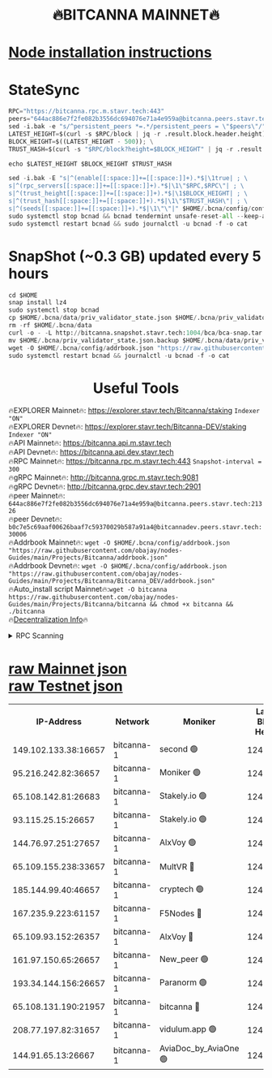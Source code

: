 <h1 align="center"> 🔥BITCANNA MAINNET🔥</h1>


[Node installation instructions](https://github.com/obajay/nodes-Guides/tree/main/Projects/Bitcanna)
=

# StateSync
```python
RPC="https://bitcanna.rpc.m.stavr.tech:443"
peers="644ac886e7f2fe082b3556dc694076e71a4e959a@bitcanna.peers.stavr.tech:21326"
sed -i.bak -e "s/^persistent_peers *=.*/persistent_peers = \"$peers\"/" $HOME/.bcna/config/config.toml
LATEST_HEIGHT=$(curl -s $RPC/block | jq -r .result.block.header.height); \
BLOCK_HEIGHT=$((LATEST_HEIGHT - 500)); \
TRUST_HASH=$(curl -s "$RPC/block?height=$BLOCK_HEIGHT" | jq -r .result.block_id.hash)

echo $LATEST_HEIGHT $BLOCK_HEIGHT $TRUST_HASH

sed -i.bak -E "s|^(enable[[:space:]]+=[[:space:]]+).*$|\1true| ; \
s|^(rpc_servers[[:space:]]+=[[:space:]]+).*$|\1\"$RPC,$RPC\"| ; \
s|^(trust_height[[:space:]]+=[[:space:]]+).*$|\1$BLOCK_HEIGHT| ; \
s|^(trust_hash[[:space:]]+=[[:space:]]+).*$|\1\"$TRUST_HASH\"| ; \
s|^(seeds[[:space:]]+=[[:space:]]+).*$|\1\"\"|" $HOME/.bcna/config/config.toml
sudo systemctl stop bcnad && bcnad tendermint unsafe-reset-all --keep-addr-book
sudo systemctl restart bcnad && sudo journalctl -u bcnad -f -o cat
```
# SnapShot (~0.3 GB) updated every 5 hours
```python
cd $HOME
snap install lz4
sudo systemctl stop bcnad
cp $HOME/.bcna/data/priv_validator_state.json $HOME/.bcna/priv_validator_state.json.backup
rm -rf $HOME/.bcna/data
curl -o - -L http://bitcanna.snapshot.stavr.tech:1004/bca/bca-snap.tar.lz4 | lz4 -c -d - | tar -x -C $HOME/.bcna --strip-components 2
mv $HOME/.bcna/priv_validator_state.json.backup $HOME/.bcna/data/priv_validator_state.json
wget -O $HOME/.bcna/config/addrbook.json "https://raw.githubusercontent.com/obajay/nodes-Guides/main/Projects/Bitcanna/addrbook.json"
sudo systemctl restart bcnad && journalctl -u bcnad -f -o cat
```

 <h1 align="center"> Useful Tools</h1>

🔥EXPLORER Mainnet🔥:    https://explorer.stavr.tech/Bitcanna/staking          `Indexer "ON"` \
🔥EXPLORER Devnet🔥:     https://explorer.stavr.tech/Bitcanna-DEV/staking     `Indexer "ON"` \
🔥API Mainnet🔥:         https://bitcanna.api.m.stavr.tech \
🔥API Devnet🔥:          https://bitcanna.api.dev.stavr.tech \
🔥RPC Mainnet🔥:         https://bitcanna.rpc.m.stavr.tech:443         `Snapshot-interval = 300` \
🔥gRPC Mainnet🔥:        http://bitcanna.grpc.m.stavr.tech:9081 \
🔥gRPC Devnet🔥:         http://bitcanna.grpc.dev.stavr.tech:2901 \
🔥peer Mainnet🔥:        `644ac886e7f2fe082b3556dc694076e71a4e959a@bitcanna.peers.stavr.tech:21326` \
🔥peer Devnet🔥:         `b0c7e5c69aaf00626baaf7c59370029b587a91a4@bitcannadev.peers.stavr.tech:30006` \
🔥Addrbook Mainnet🔥:    ```wget -O $HOME/.bcna/config/addrbook.json "https://raw.githubusercontent.com/obajay/nodes-Guides/main/Projects/Bitcanna/addrbook.json"``` \
🔥Addrbook Devnet🔥:    ```wget -O $HOME/.bcna/config/addrbook.json "https://raw.githubusercontent.com/obajay/nodes-Guides/main/Projects/Bitcanna/Bitcanna_DEV/addrbook.json"``` \
🔥Auto_install script Mainnet🔥:```wget -O bitcanna https://raw.githubusercontent.com/obajay/nodes-Guides/main/Projects/Bitcanna/bitcanna && chmod +x bitcanna && ./bitcanna``` \
🔥[Decentralization Info](https://github.com/obajay/StateSync-snapshots/tree/main/Projects/Bitcanna/Decentralization)🔥


<details>
<summary>RPC Scanning</summary>

<h2 align="center"> We scan nodes in real time every 4 hours. And we provide the final result of RPC endpoints.
We cannot influence the operation of these nodes in any way. </h2>


```python
If Voting Power is higher than 0 --> then the Node is a validator of the network and may be subject to attack and be a potential threat to the chain.
```
```python
We marked such validators with a red symbol
```

</details>

[raw Mainnet json](https://rpc-check.bcam.stavr.tech/bcam/rpc-bcam-result.json) \
[raw Testnet json](https://github.com/obajay/StateSync-snapshots/tree/main/Projects/Bitcanna/Rpc-Check-Testnet)
=



<table><tr><th>IP-Address</th><th>Network</th><th>Moniker</th><th>Latest Block Height</th><th>Earliest Block Height</th><th>Catching Up</th><th>Tx Index</th><th>Voting Power</th><th>Scan Time</th></tr><tr><td>149.102.133.38:16657</td><td>bitcanna-1</td><td>second 🟢</td><td>12456365</td><td>1</td><td>False</td><td>on</td><td>0</td><td>2024-02-06T02:41:07.057530875UTC</td></tr><tr><td>95.216.242.82:36657</td><td>bitcanna-1</td><td>Moniker 🟢</td><td>12456354</td><td>5776907</td><td>False</td><td>on</td><td>0</td><td>2024-02-06T02:40:01.629831617UTC</td></tr><tr><td>65.108.142.81:26683</td><td>bitcanna-1</td><td>Stakely.io 🟢</td><td>12456358</td><td>6152001</td><td>False</td><td>on</td><td>0</td><td>2024-02-06T02:40:28.067744073UTC</td></tr><tr><td>93.115.25.15:26657</td><td>bitcanna-1</td><td>Stakely.io 🟢</td><td>12456357</td><td>6520001</td><td>False</td><td>on</td><td>0</td><td>2024-02-06T02:40:21.512759381UTC</td></tr><tr><td>144.76.97.251:27657</td><td>bitcanna-1</td><td>AlxVoy 🟢</td><td>12456363</td><td>8805201</td><td>False</td><td>on</td><td>0</td><td>2024-02-06T02:40:56.455890002UTC</td></tr><tr><td>65.109.155.238:33657</td><td>bitcanna-1</td><td>MultVR 🔴</td><td>12456360</td><td>9933415</td><td>False</td><td>on</td><td>352404</td><td>2024-02-06T02:40:35.977586430UTC</td></tr><tr><td>185.144.99.40:46657</td><td>bitcanna-1</td><td>cryptech 🟢</td><td>12456353</td><td>11528001</td><td>False</td><td>on</td><td>0</td><td>2024-02-06T02:39:57.108888169UTC</td></tr><tr><td>167.235.9.223:61157</td><td>bitcanna-1</td><td>F5Nodes 🔴</td><td>12456360</td><td>12084001</td><td>False</td><td>on</td><td>570</td><td>2024-02-06T02:40:38.328014578UTC</td></tr><tr><td>65.109.93.152:26357</td><td>bitcanna-1</td><td>AlxVoy 🔴</td><td>12456365</td><td>12109301</td><td>False</td><td>on</td><td>1391765</td><td>2024-02-06T02:41:07.647776044UTC</td></tr><tr><td>161.97.150.65:26657</td><td>bitcanna-1</td><td>New_peer 🟢</td><td>12456358</td><td>12254001</td><td>False</td><td>on</td><td>0</td><td>2024-02-06T02:40:28.476728367UTC</td></tr><tr><td>193.34.144.156:26657</td><td>bitcanna-1</td><td>Paranorm 🟢</td><td>12456361</td><td>12271301</td><td>False</td><td>on</td><td>0</td><td>2024-02-06T02:40:45.125783619UTC</td></tr><tr><td>65.108.131.190:21957</td><td>bitcanna-1</td><td>bitcanna 🔴</td><td>12456361</td><td>12356361</td><td>False</td><td>on</td><td>409494</td><td>2024-02-06T02:40:44.793447623UTC</td></tr><tr><td>208.77.197.82:31657</td><td>bitcanna-1</td><td>vidulum.app 🟢</td><td>12456359</td><td>12386934</td><td>False</td><td>on</td><td>0</td><td>2024-02-06T02:40:31.445749457UTC</td></tr><tr><td>144.91.65.13:26667</td><td>bitcanna-1</td><td>AviaDoc_by_AviaOne 🟢</td><td>12456362</td><td>12454101</td><td>False</td><td>on</td><td>0</td><td>2024-02-06T02:40:53.755418083UTC</td></tr></table>
